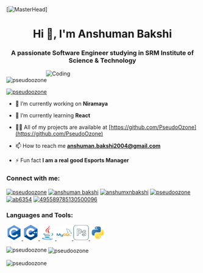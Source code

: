 [![MasterHead](https://user-images.githubusercontent.com/74038190/225813708-98b745f2-7d22-48cf-9150-083f1b00d6c9.gif)]
<h1 align="center">Hi 👋, I'm Anshuman Bakshi</h1>
<h3 align="center">A passionate Software Engineer studying in SRM Institute of Science & Technology</h3>
<img align="right" alt="Coding" width="400" src="https://upload.wikimedia.org/wikipedia/commons/6/6f/Programming123najra.gif">

<p align="left"> <img src="https://komarev.com/ghpvc/?username=pseudoozone&label=Profile%20views&color=0e75b6&style=flat" alt="pseudoozone" /> </p>

<p align="left"> <a href="https://twitter.com/pseudoozone" target="blank"><img src="https://img.shields.io/twitter/follow/pseudoozone?logo=twitter&style=for-the-badge" alt="pseudoozone" /></a> </p>

- 🔭 I’m currently working on **Niramaya**

- 🌱 I’m currently learning **React**

- 👨‍💻 All of my projects are available at [https://github.com/PseudoOzone](https://github.com/PseudoOzone)

- 📫 How to reach me **anshuman.bakshi2004@gmail.com**

- ⚡ Fun fact **I am a real good Esports Manager**

<h3 align="left">Connect with me:</h3>
<p align="left">
<a href="https://twitter.com/pseudoozone" target="blank"><img align="center" src="https://raw.githubusercontent.com/rahuldkjain/github-profile-readme-generator/master/src/images/icons/Social/twitter.svg" alt="pseudoozone" height="30" width="40" /></a>
<a href="https://linkedin.com/in/anshuman bakshi" target="blank"><img align="center" src="https://raw.githubusercontent.com/rahuldkjain/github-profile-readme-generator/master/src/images/icons/Social/linked-in-alt.svg" alt="anshuman bakshi" height="30" width="40" /></a>
<a href="https://instagram.com/anshumxnbakshi" target="blank"><img align="center" src="https://raw.githubusercontent.com/rahuldkjain/github-profile-readme-generator/master/src/images/icons/Social/instagram.svg" alt="anshumxnbakshi" height="30" width="40" /></a>
<a href="https://www.youtube.com/c/pseudoozone" target="blank"><img align="center" src="https://raw.githubusercontent.com/rahuldkjain/github-profile-readme-generator/master/src/images/icons/Social/youtube.svg" alt="pseudoozone" height="30" width="40" /></a>
<a href="https://www.hackerrank.com/ab6354" target="blank"><img align="center" src="https://raw.githubusercontent.com/rahuldkjain/github-profile-readme-generator/master/src/images/icons/Social/hackerrank.svg" alt="ab6354" height="30" width="40" /></a>
<a href="https://discord.gg/495589785130500096" target="blank"><img align="center" src="https://raw.githubusercontent.com/rahuldkjain/github-profile-readme-generator/master/src/images/icons/Social/discord.svg" alt="495589785130500096" height="30" width="40" /></a>
</p>

<h3 align="left">Languages and Tools:</h3>
<p align="left"> <a href="https://www.cprogramming.com/" target="_blank" rel="noreferrer"> <img src="https://raw.githubusercontent.com/devicons/devicon/master/icons/c/c-original.svg" alt="c" width="40" height="40"/> </a> <a href="https://www.w3schools.com/cpp/" target="_blank" rel="noreferrer"> <img src="https://raw.githubusercontent.com/devicons/devicon/master/icons/cplusplus/cplusplus-original.svg" alt="cplusplus" width="40" height="40"/> </a> <a href="https://www.java.com" target="_blank" rel="noreferrer"> <img src="https://raw.githubusercontent.com/devicons/devicon/master/icons/java/java-original.svg" alt="java" width="40" height="40"/> </a> <a href="https://www.mysql.com/" target="_blank" rel="noreferrer"> <img src="https://raw.githubusercontent.com/devicons/devicon/master/icons/mysql/mysql-original-wordmark.svg" alt="mysql" width="40" height="40"/> </a> <a href="https://www.photoshop.com/en" target="_blank" rel="noreferrer"> <img src="https://raw.githubusercontent.com/devicons/devicon/master/icons/photoshop/photoshop-line.svg" alt="photoshop" width="40" height="40"/> </a> <a href="https://www.python.org" target="_blank" rel="noreferrer"> <img src="https://raw.githubusercontent.com/devicons/devicon/master/icons/python/python-original.svg" alt="python" width="40" height="40"/> </a> </p>

<p><img align="left" src="https://github-readme-stats.vercel.app/api/top-langs?username=pseudoozone&show_icons=true&locale=en&layout=compact" alt="pseudoozone" /></p>

<p>&nbsp;<img align="center" src="https://github-readme-stats.vercel.app/api?username=pseudoozone&show_icons=true&locale=en" alt="pseudoozone" /></p>

<p><img align="center" src="https://github-readme-streak-stats.herokuapp.com/?user=pseudoozone&" alt="pseudoozone" /></p>

